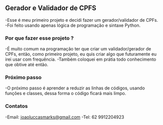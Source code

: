 ## Gerador e Validador de CPFS

-Esse é meu primeiro projeto e decidi fazer um gerador/validador de CPFs.
-Foi feito usando apenas lógica de programação e sintaxe Python.

### Por que fazer esse projeto ?

-É muito comum na programação ter que criar um validador/gerador de CPFs, então, como primeiro projeto, eu quis criar
algo que futuramente eu irei usar com frequência.
-Também coloquei em prátia todo conhecimento que obtive até então.

### Próximo passo

-O próximo passo é aprender a reduzir as linhas de códigos, usando funções e classes, dessa forma o código ficará mais limpo.

### Contatos

-Email: joaoluccasmarks@gmail.com
-Tel: 62 9912204923
